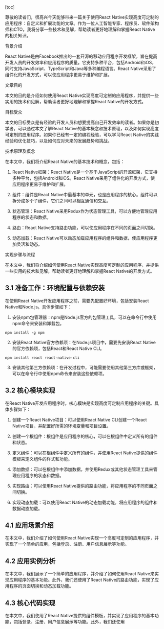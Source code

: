 
[toc]                    
                
                
尊敬的读者们，很高兴今天能够带来一篇关于使用React Native实现高度可定制的应用程序：自定义和扩展功能的文章。作为一位人工智能专家、程序员、软件架构师和CTO，我将分享一些技术和见解，帮助读者更好地理解和掌握React Native的相关知识。

背景介绍

React Native是由Facebook推出的一套开源的移动应用程序开发框架，旨在提高开发人员的开发效率和应用程序的质量。它支持多种平台，包括Android和iOS，同时支持JavaScript、TypeScript和Java等多种编程语言。React Native采用了组件化的开发方式，可以使应用程序更易于维护和扩展。

文章目的

本文的目的是介绍如何使用React Native实现高度可定制的应用程序，并提供一些实用的技术和见解，帮助读者更好地理解和掌握React Native的开发方式。

目标受众

本文的目标受众是有经验的开发人员和想要提高自己开发效率的读者。如果你是初学者，可以通过本文了解React Native的基本概念和技术原理，以及如何实现高度可定制的应用程序。如果你已经有一定的编程经验，可以学习React Native的实践经验和优化技巧，以及如何应对未来的发展趋势和挑战。

技术原理及概念

在本文中，我们将介绍React Native的基本技术和概念，包括：

1. React Native框架：React Native是一个基于JavaScript的开源框架，它支持多种平台，包括Android和iOS。React Native采用了组件化的开发方式，使应用程序更易于维护和扩展。

2. 组件：组件是React Native中最基本的单元，也是应用程序的核心。组件可以拆分成多个子组件，它们之间可以相互通信和交互。

3. 状态管理：React Native采用Redux作为状态管理工具，可以方便地管理应用程序的状态和数据。

4. 路由：React Native支持路由功能，可以使应用程序在不同的页面之间切换。

5. 动态加载：React Native可以动态加载应用程序的组件和数据，使应用程序更加灵活和动态。

实现步骤与流程

在本文中，我们将介绍如何使用React Native实现高度可定制的应用程序，并提供一些实用的技术和见解，帮助读者更好地理解和掌握React Native的开发方式。

## 3.1 准备工作：环境配置与依赖安装

在使用React Native开发应用程序之前，需要先配置好环境，包括安装React Native和Node.js。具体步骤如下：

1. 安装npm包管理器：npm是Node.js官方的包管理工具，可以在命令行中使用npm命令来安装和卸载包。
```
npm install -g npm
```
2. 安装React Native官方依赖项：在Node.js项目中，需要先安装React Native的官方依赖项，包括React和React Native CLI。
```
npm install react react-native-cli
```
3. 安装其他第三方依赖项：在开发过程中，可能需要使用其他第三方库或框架，可以在命令行中使用npm命令来安装这些依赖项。

## 3.2 核心模块实现

在React Native开发应用程序时，核心模块是实现高度可定制应用程序的关键。具体步骤如下：

1. 创建一个React Native项目：可以使用React Native CLI创建一个React Native项目，并配置好所需的环境变量和项目设置。

2. 创建一个根组件：根组件是应用程序的核心，可以在根组件中定义所有的组件和状态。

3. 定义组件：可以在根组件中定义所有的组件，并使用React Native提供的组件模板来定义组件的样式和功能。

4. 添加数据：可以在根组件中添加数据，并使用Redux或其他状态管理工具来管理应用程序的状态和数据。

5. 实现路由：可以使用React Native提供的路由功能，将应用程序的不同页面之间切换。

6. 实现动态加载：可以使用React Native的动态加载功能，将应用程序的组件和数据动态加载。

## 4.1 应用场景介绍

在本文中，我们介绍了如何使用React Native实现一个高度可定制的应用程序，并实现了一个简单的应用，包括登录、注册、用户信息展示等功能。

## 4.2 应用实例分析

在本文中，我们展示了一个简单的应用程序，并介绍了如何使用React Native来实现应用程序的基本功能。此外，我们还使用了React Native的路由功能，实现了应用程序的页面切换和动态加载功能。

## 4.3 核心代码实现

在本文中，我们使用了React Native提供的组件模板，并实现了应用程序的基本功能，包括登录、注册、用户信息展示等功能。此外，我们还使用

